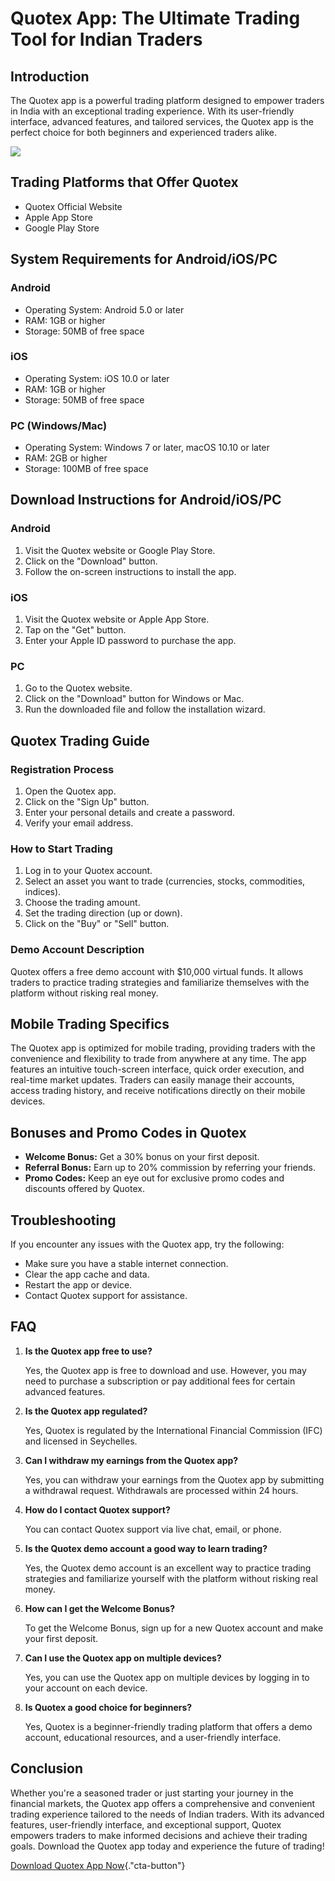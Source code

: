 # Quotex App: The Ultimate Trading Tool for Indian Traders

## Introduction

The Quotex app is a powerful trading platform designed to empower
traders in India with an exceptional trading experience. With its
user-friendly interface, advanced features, and tailored services, the
Quotex app is the perfect choice for both beginners and experienced
traders alike.

[![](https://static.quotex.io/files/10_en/300_250.jpg)](https://traff.sbs/brokerqxlid)

## Trading Platforms that Offer Quotex

-   Quotex Official Website
-   Apple App Store
-   Google Play Store

## System Requirements for Android/iOS/PC

### Android

-   Operating System: Android 5.0 or later
-   RAM: 1GB or higher
-   Storage: 50MB of free space

### iOS

-   Operating System: iOS 10.0 or later
-   RAM: 1GB or higher
-   Storage: 50MB of free space

### PC (Windows/Mac)

-   Operating System: Windows 7 or later, macOS 10.10 or later
-   RAM: 2GB or higher
-   Storage: 100MB of free space

## Download Instructions for Android/iOS/PC

### Android

1.  Visit the Quotex website or Google Play Store.
2.  Click on the "Download" button.
3.  Follow the on-screen instructions to install the app.

### iOS

1.  Visit the Quotex website or Apple App Store.
2.  Tap on the "Get" button.
3.  Enter your Apple ID password to purchase the app.

### PC

1.  Go to the Quotex website.
2.  Click on the "Download" button for Windows or Mac.
3.  Run the downloaded file and follow the installation wizard.

## Quotex Trading Guide

### Registration Process

1.  Open the Quotex app.
2.  Click on the "Sign Up" button.
3.  Enter your personal details and create a password.
4.  Verify your email address.

### How to Start Trading

1.  Log in to your Quotex account.
2.  Select an asset you want to trade (currencies, stocks, commodities,
    indices).
3.  Choose the trading amount.
4.  Set the trading direction (up or down).
5.  Click on the "Buy" or "Sell" button.

### Demo Account Description

Quotex offers a free demo account with \$10,000 virtual funds. It allows
traders to practice trading strategies and familiarize themselves with
the platform without risking real money.

## Mobile Trading Specifics

The Quotex app is optimized for mobile trading, providing traders with
the convenience and flexibility to trade from anywhere at any time. The
app features an intuitive touch-screen interface, quick order execution,
and real-time market updates. Traders can easily manage their accounts,
access trading history, and receive notifications directly on their
mobile devices.

## Bonuses and Promo Codes in Quotex

-   **Welcome Bonus:** Get a 30% bonus on your first deposit.
-   **Referral Bonus:** Earn up to 20% commission by referring your
    friends.
-   **Promo Codes:** Keep an eye out for exclusive promo codes and
    discounts offered by Quotex.

## Troubleshooting

If you encounter any issues with the Quotex app, try the following:

-   Make sure you have a stable internet connection.
-   Clear the app cache and data.
-   Restart the app or device.
-   Contact Quotex support for assistance.

## FAQ

1.  **Is the Quotex app free to use?**

    Yes, the Quotex app is free to download and use. However, you may
    need to purchase a subscription or pay additional fees for certain
    advanced features.

2.  **Is the Quotex app regulated?**

    Yes, Quotex is regulated by the International Financial Commission
    (IFC) and licensed in Seychelles.

3.  **Can I withdraw my earnings from the Quotex app?**

    Yes, you can withdraw your earnings from the Quotex app by
    submitting a withdrawal request. Withdrawals are processed within 24
    hours.

4.  **How do I contact Quotex support?**

    You can contact Quotex support via live chat, email, or phone.

5.  **Is the Quotex demo account a good way to learn trading?**

    Yes, the Quotex demo account is an excellent way to practice trading
    strategies and familiarize yourself with the platform without
    risking real money.

6.  **How can I get the Welcome Bonus?**

    To get the Welcome Bonus, sign up for a new Quotex account and make
    your first deposit.

7.  **Can I use the Quotex app on multiple devices?**

    Yes, you can use the Quotex app on multiple devices by logging in to
    your account on each device.

8.  **Is Quotex a good choice for beginners?**

    Yes, Quotex is a beginner-friendly trading platform that offers a
    demo account, educational resources, and a user-friendly interface.

## Conclusion

Whether you\'re a seasoned trader or just starting your journey in the
financial markets, the Quotex app offers a comprehensive and convenient
trading experience tailored to the needs of Indian traders. With its
advanced features, user-friendly interface, and exceptional support,
Quotex empowers traders to make informed decisions and achieve their
trading goals. Download the Quotex app today and experience the future
of trading!

[Download Quotex App
Now](\%22https://traff.sbs/quotexonelink\%22){."cta-button"}

